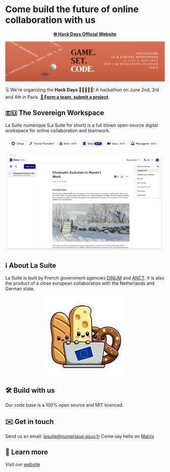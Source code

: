 # Come build the future of online collaboration with us
<p align="center">
  <a href="https://hackdays.numerique.gouv.fr/"><b>🌐 Hack Days Official Website</b></a>
</p>
<img src="/assets/banner-hack-days.jpeg">

🗓️ We're organizing the **Hack Days 👩‍💻🎾👨‍💻**! A hackathon on June 2nd, 3rd and 4th in Paris. **[🚀 Form a team, submit a project](https://github.com/suitenumerique/hackdays2025).**

## 🇪🇺 The Sovereign Workspace
La Suite numérique (La Suite for short) is a full blown open-source digital workspace for online collaboration and teamwork. 

<img src="/assets/apps.png"> 


## ℹ️ About La Suite
La Suite is built by French government agencies [DINUM](https://www.numerique.gouv.fr/) and [ANCT](https://anct.gouv.fr/). 
It is also the product of a close european collaboration with the Netherlands and German state.

<p align="center">
  <img src="/assets/europe_opensource.png" width="50%"/>
</p>

## 🛠️ Build with us
Our code base is a 100% open source and MIT licenced.

## ✉️ Get in touch
Send us an email: [lasuite@numerique.gouv.fr](mailto:lasuite@numerique.gouv.fr)
Come say hello on [Matrix](https://matrix.to/#/#la-suite:matrix.org)


## 🔗 Learn more
Visit our [website](https://lasuite.numerique.gouv.fr/en)